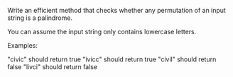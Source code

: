 Write an efficient method that checks whether any permutation of an input string is a palindrome.

You can assume the input string only contains lowercase letters.

Examples:

"civic" should return true
"ivicc" should return true
"civil" should return false
"livci" should return false